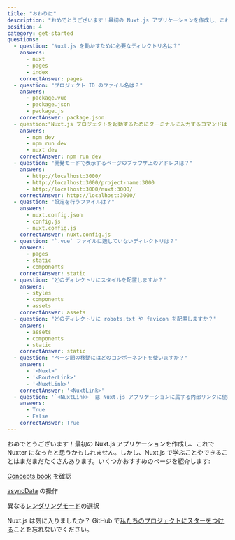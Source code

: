 ```yaml
---
title: "おわりに"
description: "おめでとうございます！最初の Nuxt.js アプリケーションを作成し、これで Nuxter になったと思うかもしれません。しかし、Nuxt.js で学ぶことやできることはまだまだたくさんあります。いくつかおすすめのページを紹介します"
position: 4
category: get-started
questions:
  - question: "Nuxt.js を動かすために必要なディレクトリ名は？"
    answers:
      - nuxt
      - pages
      - index
    correctAnswer: pages
  - question: "プロジェクト ID のファイル名は？"
    answers:
      - package.vue
      - package.json
      - package.js
    correctAnswer: package.json
  - question:"Nuxt.js プロジェクトを起動するためにターミナルに入力するコマンドは？"
    answers:
      - npm dev
      - npm run dev
      - nuxt dev
    correctAnswer: npm run dev
  - question: "開発モードで表示するページのブラウザ上のアドレスは？"
    answers:
      - http://localhost:3000/
      - http://localhost:3000/project-name:3000
      - http://localhost:3000/nuxt:3000/
    correctAnswer: http://localhost:3000/
  - question: "設定を行うファイルは？"
    answers:
      - nuxt.config.json
      - config.js
      - nuxt.config.js
    correctAnswer: nuxt.config.js
  - question: "`.vue` ファイルに適していないディレクトリは？"
    answers:
      - pages
      - static
      - components
    correctAnswer: static
  - question: "どのディレクトリにスタイルを配置しますか？"
    answers:
      - styles
      - components
      - assets
    correctAnswer: assets
  - question: "どのディレクトリに robots.txt や favicon を配置しますか？"
    answers:
      - assets
      - components
      - static
    correctAnswer: static
  - question: "ページ間の移動にはどのコンポーネントを使いますか？"
    answers:
      - '<Nuxt>'
      - '<RouterLink>'
      - '<NuxtLink>'
    correctAnswer: '<NuxtLink>'
  - question: '`<NuxtLink>` は Nuxt.js アプリケーションに属する内部リンクに使われますか？'
    answers:
      - True
      - False
    correctAnswer: True
---
```


おめでとうございます！最初の Nuxt.js アプリケーションを作成し、これで Nuxter になったと思うかもしれません。しかし、Nuxt.js で学ぶことやできることはまだまだたくさんあります。いくつかおすすめのページを紹介します:

<base-alert type="next">

[Concepts book](../concepts/views) を確認

</base-alert>

<base-alert type="next">

[asyncData](/guides/features/data-fetching#async-data) の操作

</base-alert>

<base-alert type="next">

異なる[レンダリングモード](/guides/features/rendering-modes)の選択

</base-alert>

<base-alert type="star">

Nuxt.js は気に入りましたか？ GitHub で[私たちのプロジェクトにスターをつける](https://github.com/nuxt/nuxt.js)ことを忘れないでください。

</base-alert>

<quiz :questions="questions"></quiz>
